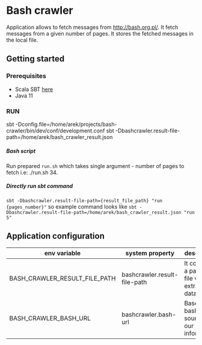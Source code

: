 # Bash crawler

Application allows to fetch messages from http://bash.org.pl/. It fetch messages from a given number of pages. It stores the fetched
messages in the local file.

## Getting started

### Prerequisites

* Scala SBT [here](https://www.scala-sbt.org/)
* Java 11

### RUN
sbt -Dconfig.file=/home/arek/projects/bash-crawler/bin/dev/conf/development.conf
sbt -Dbashcrawler.result-file-path=/home/arek/bash_crawler_result.json

##### Bash script  
Run prepared `run.sh` which takes single argument - number of pages to fetch  i.e: ./run.sh 34.

##### Directly run sbt command
`sbt -Dbashcrawler.result-file-path={result_file_path} "run {pages_number}"` so example command looks like
`sbt -Dbashcrawler.result-file-path=/home/arek/bash_crawler_result.json "run 5"`

## Application configuration

|env variable|system property|description|default value|example value|
|---|---|---|---|---|
| BASH_CRAWLER_RESULT_FILE_PATH | bashcrawler.result-file-path | It contains a path to file with extracted data. | - | /home/john_doe/result.json |
| BASH_CRAWLER_BASH_URL | bashcrawler.bash-url | Base url to bash - source of our information. | http://bash.org.pl | http://bash.org.pl |



